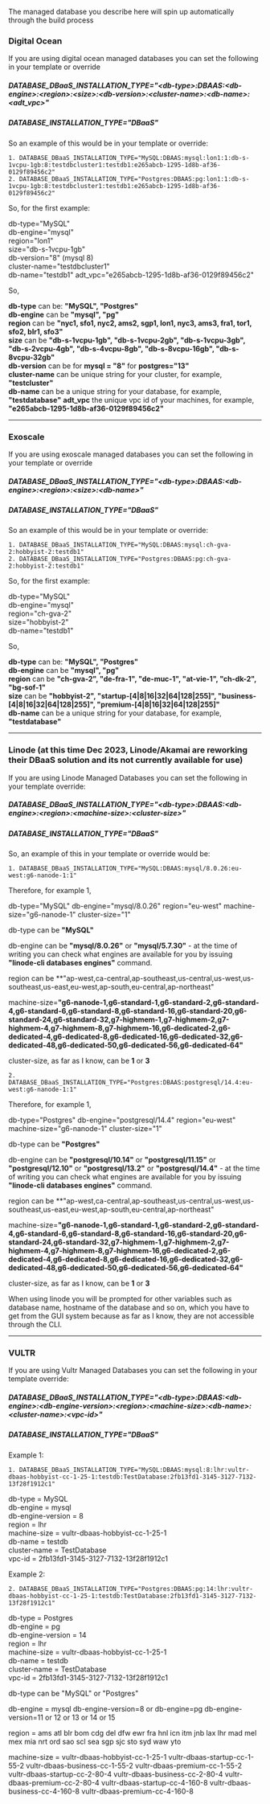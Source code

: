
The managed database you describe here will spin up automatically through the build process

### Digital Ocean

If you are using digital ocean managed databases you can set the following in your template or override

##### DATABASE_DBaaS_INSTALLATION_TYPE="\<db-type\>:DBAAS:\<db-engine\>:\<region\>:\<size\>:\<db-version\>:\<cluster-name\>:\<db-name\>:\<adt_vpc\>"  
##### DATABASE_INSTALLATION_TYPE="DBaaS"
  
So an example of this would be in your template or override:

    1. DATABASE_DBaaS_INSTALLATION_TYPE="MySQL:DBAAS:mysql:lon1:1:db-s-1vcpu-1gb:8:testdbcluster1:testdb1:e265abcb-1295-1d8b-af36-0129f89456c2"
    2. DATABASE_DBaaS_INSTALLATION_TYPE="Postgres:DBAAS:pg:lon1:1:db-s-1vcpu-1gb:8:testdbcluster1:testdb1:e265abcb-1295-1d8b-af36-0129f89456c2"

So, for the first example:  
  
db-type="MySQL"  
db-engine="mysql"  
region="lon1"  
size="db-s-1vcpu-1gb"  
db-version="8"  (mysql 8)  
cluster-name="testdbcluster1"  
db-name="testdb1" 
adt_vpc="e265abcb-1295-1d8b-af36-0129f89456c2"
  
So,  
  
  **db-type** can be: **"MySQL", "Postgres"**  
  **db-engine** can be **"mysql", "pg"**  
  **region** can be **"nyc1, sfo1, nyc2, ams2, sgp1, lon1, nyc3, ams3, fra1, tor1, sfo2, blr1, sfo3"**  
  **size** can be **"db-s-1vcpu-1gb", "db-s-1vcpu-2gb", "db-s-1vcpu-3gb", "db-s-2vcpu-4gb", "db-s-4vcpu-8gb", "db-s-8vcpu-16gb", "db-s-8vcpu-32gb"**  
  **db-version** can be for **mysql = "8"** for **postgres="13"**  
  **cluster-name** can be unique string for your cluster, for example, **"testcluster"**   
  **db-name** can be a unique string for your database, for example, **"testdatabase"** 
  **adt_vpc** the unique vpc id of your machines, for example, **"e265abcb-1295-1d8b-af36-0129f89456c2"**
  
--------
  
### Exoscale
  
If you are using exoscale managed databases you can set the following in your template or override

##### DATABASE_DBaaS_INSTALLATION_TYPE="\<db-type\>:DBAAS:\<db-engine\>:\<region\>:\<size\>:\<db-name\>"  
##### DATABASE_INSTALLATION_TYPE="DBaaS"  

So an example of this would be in your template or override: 

    1. DATABASE_DBaaS_INSTALLATION_TYPE="MySQL:DBAAS:mysql:ch-gva-2:hobbyist-2:testdb1"  
    2. DATABASE_DBaaS_INSTALLATION_TYPE="Postgres:DBAAS:pg:ch-gva-2:hobbyist-2:testdb1"  
  
So, for the first example:  
  
db-type="MySQL"  
db-engine="mysql"  
region="ch-gva-2"  
size="hobbyist-2"  
db-name="testdb1" 

So,  
  
  **db-type** can be: **"MySQL", "Postgres"**  
  **db-engine** can be **"mysql", "pg"**  
  **region** can be **"ch-gva-2", "de-fra-1", "de-muc-1", "at-vie-1", "ch-dk-2", "bg-sof-1"**  
  **size** can be **"hobbyist-2", "startup-[4|8|16|32|64|128|255]", "business-[4|8|16|32|64|128|255]", "premium-[4|8|16|32|64|128|255]"**  
  **db-name** can be a unique string for your database, for example, **"testdatabase"**  
  
  ----------
  
  ### Linode (at this time Dec 2023, Linode/Akamai are reworking their DBaaS solution and its not currently available for use)
  
  If you are using Linode Managed Databases you can set the following in your template override:
  
  ##### DATABASE_DBaaS_INSTALLATION_TYPE="\<db-type\>:DBAAS:\<db-engine\>:\<region\>:\<machine-size\>:\<cluster-size\>"  
  ##### DATABASE_INSTALLATION_TYPE="DBaaS" 
  
  So, an example of this in your template or override would be:
  
    1. DATABASE_DBaaS_INSTALLATION_TYPE="MySQL:DBAAS:mysql/8.0.26:eu-west:g6-nanode-1:1"

  Therefore, for example 1, 
  
  db-type="MySQL"
  db-engine="mysql/8.0.26"
  region="eu-west"
  machine-size="g6-nanode-1"
  cluster-size="1"
  
  db-type can be **"MySQL"**  
  
  db-engine can be **"mysql/8.0.26"** or **"mysql/5.7.30"** - at the time of writing you can check what engines are available for you by issuing **"linode-cli databases engines"** command.  
  
  region can be **"ap-west,ca-central,ap-southeast,us-central,us-west,us-southeast,us-east,eu-west,ap-south,eu-central,ap-northeast"  
  
  machine-size=**"g6-nanode-1,g6-standard-1,g6-standard-2,g6-standard-4,g6-standard-6,g6-standard-8,g6-standard-16,g6-standard-20,g6-standard-24,g6-standard-32,g7-highmem-1,g7-highmem-2,g7-highmem-4,g7-highmem-8,g7-highmem-16,g6-dedicated-2,g6-dedicated-4,g6-dedicated-8,g6-dedicated-16,g6-dedicated-32,g6-dedicated-48,g6-dedicated-50,g6-dedicated-56,g6-dedicated-64"**  
  
  cluster-size, as far as I know, can be **1** or **3**  
  
    2. DATABASE_DBaaS_INSTALLATION_TYPE="Postgres:DBAAS:postgresql/14.4:eu-west:g6-nanode-1:1"

  Therefore, for example 1, 
  
  db-type="Postgres"
  db-engine="postgresql/14.4"
  region="eu-west"
  machine-size="g6-nanode-1"
  cluster-size="1"
  
  db-type can be **"Postgres"**  
  
  db-engine can be **"postgresql/10.14"** or **"postgresql/11.15"** or **"postgresql/12.10"** or **"postgresql/13.2"** or **"postgresql/14.4"**  - at the time of writing you can check what engines are available for you by issuing **"linode-cli databases engines"** command.  
  
  region can be **"ap-west,ca-central,ap-southeast,us-central,us-west,us-southeast,us-east,eu-west,ap-south,eu-central,ap-northeast"  
  
  machine-size=**"g6-nanode-1,g6-standard-1,g6-standard-2,g6-standard-4,g6-standard-6,g6-standard-8,g6-standard-16,g6-standard-20,g6-standard-24,g6-standard-32,g7-highmem-1,g7-highmem-2,g7-highmem-4,g7-highmem-8,g7-highmem-16,g6-dedicated-2,g6-dedicated-4,g6-dedicated-8,g6-dedicated-16,g6-dedicated-32,g6-dedicated-48,g6-dedicated-50,g6-dedicated-56,g6-dedicated-64"**  
  
  cluster-size, as far as I know, can be **1** or **3** 
  
  
  When using linode you will be prompted for other variables such as database name, hostname of the database and so on, which you have to get from the GUI system because as far as I know, they are not accessible through the CLI.   
  
  
  -------------------
  
  ### VULTR
  
  If you are using Vultr Managed Databases you can set the following in your template override:
 
  ##### DATABASE_DBaaS_INSTALLATION_TYPE="\<db-type\>:DBAAS:\<db-engine\>:\<db-engine-version\>:\<region\>:\<machine-size\>:\<db-name\>:\<cluster-name\>:\<vpc-id\>"  
  ##### DATABASE_INSTALLATION_TYPE="DBaaS" 
  
  Example 1:
  
    1. DATABASE_DBaaS_INSTALLATION_TYPE="MySQL:DBAAS:mysql:8:lhr:vultr-dbaas-hobbyist-cc-1-25-1:testdb:TestDatabase:2fb13fd1-3145-3127-7132-13f28f1912c1" 

  db-type = MySQL  
  db-engine = mysql  
  db-engine-version = 8  
  region = lhr  
  machine-size = vultr-dbaas-hobbyist-cc-1-25-1  
  db-name = testdb  
  cluster-name = TestDatabase  
  vpc-id = 2fb13fd1-3145-3127-7132-13f28f1912c1
  
  Example 2:  
  
    2. DATABASE_DBaaS_INSTALLATION_TYPE="Postgres:DBAAS:pg:14:lhr:vultr-dbaas-hobbyist-cc-1-25-1:testdb:TestDatabase:2fb13fd1-3145-3127-7132-13f28f1912c1" 

  db-type = Postgres  
  db-engine = pg  
  db-engine-version = 14   
  region = lhr  
  machine-size = vultr-dbaas-hobbyist-cc-1-25-1  
  db-name = testdb  
  cluster-name = TestDatabase  
  vpc-id = 2fb13fd1-3145-3127-7132-13f28f1912c1

  db-type can be "MySQL" or "Postgres"   
  
  db-engine = mysql db-engine-version=8  or db-engine=pg db-engine-version=11 or 12 or 13 or 14 or 15    
 
  region = ams atl blr bom cdg del dfw ewr fra hnl icn itm jnb lax lhr mad mel mex mia nrt ord sao scl sea sgp sjc sto syd waw yto    
 
  machine-size =  vultr-dbaas-hobbyist-cc-1-25-1 vultr-dbaas-startup-cc-1-55-2 vultr-dbaas-business-cc-1-55-2 vultr-dbaas-premium-cc-1-55-2 vultr-dbaas-startup-cc-2-80-4 vultr-dbaas-business-cc-2-80-4 vultr-dbaas-premium-cc-2-80-4 vultr-dbaas-startup-cc-4-160-8 vultr-dbaas-business-cc-4-160-8 vultr-dbaas-premium-cc-4-160-8 
  
  

  
